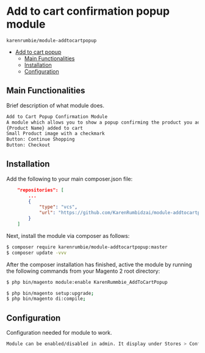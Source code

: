 # Add to cart confirmation popup module

`karenrumbie/module-addtocartpopup`

- [Add to cart popup](#module-addtocartpopup)
    - [Main Functionalities](#main-functionalities)
    - [Installation](#installation)
    - [Configuration](#configuration)

## Main Functionalities

Brief description of what module does.

```bash
Add to Cart Popup Confirmation Module
A module which allows you to show a popup confirming the product you added to cart. When a user adds a product to cart from the product listing page or from the product detail page, a popup appear showing the following:
{Product Name} added to cart
Small Product image with a checkmark
Button: Continue Shopping
Button: Checkout
```

## Installation

Add the following to your main composer.json file:

```json
    "repositories": [
        ...
        {
            "type": "vcs",
            "url": "https://github.com/KarenRumbidzai/module-addtocartpopup.git"
        }
    ]
```

Next, install the module via composer as follows:

```bash
$ composer require karenrumbie/module-addtocartpopup:master
$ composer update -vvv
```

After the composer installation has finished, active the module by running the following commands from your Magento 2 root directory:

```bash
$ php bin/magento module:enable KarenRummbie_AddToCartPopup

$ php bin/magento setup:upgrade;
$ php bin/magento di:compile;
```

## Configuration

Configuration needed for module to work.

```bash
Module can be enabled/disabled in admin. It display under Stores > Configuration > KarenRumbie > Add to cart popup
```
